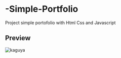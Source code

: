 # -Simple-Portfolio
Project simple portofolio with Html Css and Javascript
## Preview
![kaguya](https://user-images.githubusercontent.com/104522615/187592668-37af0c52-1558-45a1-997b-029ee80a9858.png)
